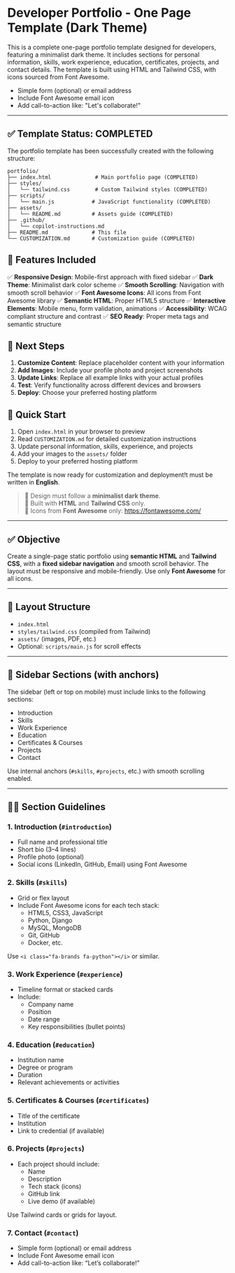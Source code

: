 # Developer Portfolio - One Page Template (Dark Theme)
This is a complete one-page portfolio template designed for developers, featuring a minimalist dark theme. It includes sections for personal information, skills, work experience, education, certificates, projects, and contact details. The template is built using HTML and Tailwind CSS, with icons sourced from Font Awesome.

- Simple form (optional) or email address
- Include Font Awesome email icon
- Add call-to-action like: "Let's collaborate!"

---

## ✅ Template Status: COMPLETED

The portfolio template has been successfully created with the following structure:

```
portfolio/
├── index.html              # Main portfolio page (COMPLETED)
├── styles/
│   └── tailwind.css        # Custom Tailwind styles (COMPLETED)
├── scripts/
│   └── main.js            # JavaScript functionality (COMPLETED)
├── assets/
│   └── README.md          # Assets guide (COMPLETED)
├── .github/
│   └── copilot-instructions.md
├── README.md              # This file
└── CUSTOMIZATION.md       # Customization guide (COMPLETED)
```

## 🎯 Features Included

✅ **Responsive Design**: Mobile-first approach with fixed sidebar
✅ **Dark Theme**: Minimalist dark color scheme
✅ **Smooth Scrolling**: Navigation with smooth scroll behavior
✅ **Font Awesome Icons**: All icons from Font Awesome library
✅ **Semantic HTML**: Proper HTML5 structure
✅ **Interactive Elements**: Mobile menu, form validation, animations
✅ **Accessibility**: WCAG compliant structure and contrast
✅ **SEO Ready**: Proper meta tags and semantic structure

## 🚀 Next Steps

1. **Customize Content**: Replace placeholder content with your information
2. **Add Images**: Include your profile photo and project screenshots
3. **Update Links**: Replace all example links with your actual profiles
4. **Test**: Verify functionality across different devices and browsers
5. **Deploy**: Choose your preferred hosting platform

## 📖 Quick Start

1. Open `index.html` in your browser to preview
2. Read `CUSTOMIZATION.md` for detailed customization instructions
3. Update personal information, skills, experience, and projects
4. Add your images to the `assets/` folder
5. Deploy to your preferred hosting platform

The template is now ready for customization and deployment!t must be written in **English**.  
> 🎨 Design must follow a **minimalist dark theme**.  
> 🧱 Built with **HTML** and **Tailwind CSS** only.  
> 🎯 Icons from **Font Awesome** only: https://fontawesome.com/

---

## ✅ Objective

Create a single-page static portfolio using **semantic HTML** and **Tailwind CSS**, with a **fixed sidebar navigation** and smooth scroll behavior. The layout must be responsive and mobile-friendly. Use only **Font Awesome** for all icons.

---

## 📐 Layout Structure

- `index.html`  
- `styles/tailwind.css` (compiled from Tailwind)  
- `assets/` (images, PDF, etc.)  
- Optional: `scripts/main.js` for scroll effects

---

## 🧭 Sidebar Sections (with anchors)

The sidebar (left or top on mobile) must include links to the following sections:
- Introduction
- Skills
- Work Experience
- Education
- Certificates & Courses
- Projects
- Contact

Use internal anchors (`#skills`, `#projects`, etc.) with smooth scrolling enabled.

---

## 🧑‍💻 Section Guidelines

### 1. Introduction (`#introduction`)
- Full name and professional title
- Short bio (3–4 lines)
- Profile photo (optional)
- Social icons (LinkedIn, GitHub, Email) using Font Awesome

### 2. Skills (`#skills`)
- Grid or flex layout
- Include Font Awesome icons for each tech stack:
  - HTML5, CSS3, JavaScript
  - Python, Django
  - MySQL, MongoDB
  - Git, GitHub
  - Docker, etc.

Use `<i class="fa-brands fa-python"></i>` or similar.

### 3. Work Experience (`#experience`)
- Timeline format or stacked cards
- Include:
  - Company name
  - Position
  - Date range
  - Key responsibilities (bullet points)

### 4. Education (`#education`)
- Institution name
- Degree or program
- Duration
- Relevant achievements or activities

### 5. Certificates & Courses (`#certificates`)
- Title of the certificate
- Institution
- Link to credential (if available)

### 6. Projects (`#projects`)
- Each project should include:
  - Name
  - Description
  - Tech stack (icons)
  - GitHub link
  - Live demo (if available)

Use Tailwind cards or grids for layout.

### 7. Contact (`#contact`)
- Simple form (optional) or email address
- Include Font Awesome email icon
- Add call-to-action like: “Let’s collaborate!”
